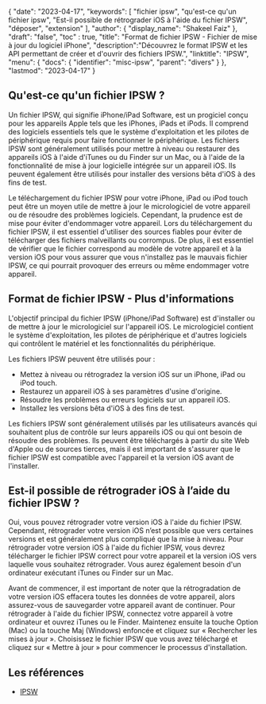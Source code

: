 {
"date": "2023-04-17",
  "keywords": [
"fichier ipsw",
"qu'est-ce qu'un fichier ipsw",
"Est-il possible de rétrograder iOS à l'aide du fichier IPSW",
"déposer",
"extension"
],
  "author": {
"display_name": "Shakeel Faiz"
},
"draft": "false",
"toc" : true,
"title": "Format de fichier IPSW - Fichier de mise à jour du logiciel iPhone",
  "description":"Découvrez le format IPSW et les API permettant de créer et d'ouvrir des fichiers IPSW.",
"linktitle": "IPSW",
  "menu": {
    "docs": {
      "identifier": "misc-ipsw",
"parent": "divers"
}
},
"lastmod": "2023-04-17"
}

## Qu'est-ce qu'un fichier IPSW ?

Un fichier IPSW, qui signifie iPhone/iPad Software, est un progiciel conçu pour les appareils Apple tels que les iPhones, iPads et iPods. Il comprend des logiciels essentiels tels que le système d'exploitation et les pilotes de périphérique requis pour faire fonctionner le périphérique. Les fichiers IPSW sont généralement utilisés pour mettre à niveau ou restaurer des appareils iOS à l'aide d'iTunes ou du Finder sur un Mac, ou à l'aide de la fonctionnalité de mise à jour logicielle intégrée sur un appareil iOS. Ils peuvent également être utilisés pour installer des versions bêta d'iOS à des fins de test.

Le téléchargement du fichier IPSW pour votre iPhone, iPad ou iPod touch peut être un moyen utile de mettre à jour le micrologiciel de votre appareil ou de résoudre des problèmes logiciels. Cependant, la prudence est de mise pour éviter d'endommager votre appareil. Lors du téléchargement du fichier IPSW, il est essentiel d'utiliser des sources fiables pour éviter de télécharger des fichiers malveillants ou corrompus. De plus, il est essentiel de vérifier que le fichier correspond au modèle de votre appareil et à la version iOS pour vous assurer que vous n'installez pas le mauvais fichier IPSW, ce qui pourrait provoquer des erreurs ou même endommager votre appareil.

## Format de fichier IPSW - Plus d'informations
L'objectif principal du fichier IPSW (iPhone/iPad Software) est d'installer ou de mettre à jour le micrologiciel sur l'appareil iOS. Le micrologiciel contient le système d'exploitation, les pilotes de périphérique et d'autres logiciels qui contrôlent le matériel et les fonctionnalités du périphérique.

Les fichiers IPSW peuvent être utilisés pour :

- Mettez à niveau ou rétrogradez la version iOS sur un iPhone, iPad ou iPod touch.
- Restaurez un appareil iOS à ses paramètres d'usine d'origine.
- Résoudre les problèmes ou erreurs logiciels sur un appareil iOS.
- Installez les versions bêta d'iOS à des fins de test.

Les fichiers IPSW sont généralement utilisés par les utilisateurs avancés qui souhaitent plus de contrôle sur leurs appareils iOS ou qui ont besoin de résoudre des problèmes. Ils peuvent être téléchargés à partir du site Web d'Apple ou de sources tierces, mais il est important de s'assurer que le fichier IPSW est compatible avec l'appareil et la version iOS avant de l'installer.

## Est-il possible de rétrograder iOS à l’aide du fichier IPSW ?

Oui, vous pouvez rétrograder votre version iOS à l'aide du fichier IPSW. Cependant, rétrograder votre version iOS n’est possible que vers certaines versions et est généralement plus compliqué que la mise à niveau. Pour rétrograder votre version iOS à l'aide du fichier IPSW, vous devrez télécharger le fichier IPSW correct pour votre appareil et la version iOS vers laquelle vous souhaitez rétrograder. Vous aurez également besoin d'un ordinateur exécutant iTunes ou Finder sur un Mac.

Avant de commencer, il est important de noter que la rétrogradation de votre version iOS effacera toutes les données de votre appareil, alors assurez-vous de sauvegarder votre appareil avant de continuer. Pour rétrograder à l'aide du fichier IPSW, connectez votre appareil à votre ordinateur et ouvrez iTunes ou le Finder. Maintenez ensuite la touche Option (Mac) ou la touche Maj (Windows) enfoncée et cliquez sur « Rechercher les mises à jour ». Choisissez le fichier IPSW que vous avez téléchargé et cliquez sur « Mettre à jour » pour commencer le processus d'installation.

## Les références
* [IPSW](https://en.wikipedia.org/wiki/IPSW)

